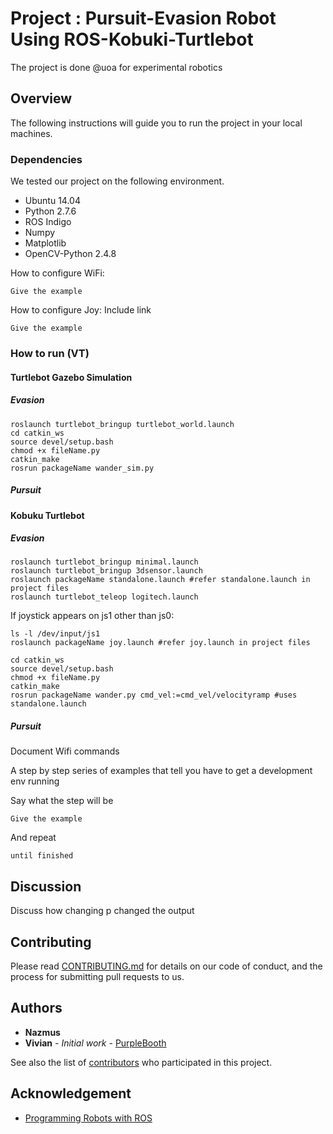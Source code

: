 # Project : Pursuit-Evasion Robot Using ROS-Kobuki-Turtlebot
The project is done @uoa for experimental robotics

## Overview

The following instructions will guide you to run the project in your local machines.

### Dependencies

We tested our project on the following environment.
* Ubuntu 14.04
* Python 2.7.6
* ROS Indigo
* Numpy
* Matplotlib
* OpenCV-Python 2.4.8

How to configure WiFi:
```
Give the example
```
How to configure Joy:
Include link
```
Give the example
```

### How to run (VT)
#### Turtlebot Gazebo Simulation
##### Evasion
```
roslaunch turtlebot_bringup turtlebot_world.launch
cd catkin_ws
source devel/setup.bash
chmod +x fileName.py
catkin_make
rosrun packageName wander_sim.py 
```

##### Pursuit


#### Kobuku Turtlebot
##### Evasion
```
roslaunch turtlebot_bringup minimal.launch
roslaunch turtlebot_bringup 3dsensor.launch
roslaunch packageName standalone.launch #refer standalone.launch in project files
roslaunch turtlebot_teleop logitech.launch 
```

If joystick appears on js1 other than js0:
```
ls -l /dev/input/js1
roslaunch packageName joy.launch #refer joy.launch in project files
```
```
cd catkin_ws
source devel/setup.bash
chmod +x fileName.py
catkin_make
rosrun packageName wander.py cmd_vel:=cmd_vel/velocityramp #uses standalone.launch
```

##### Pursuit

Document Wifi commands

A step by step series of examples that tell you have to get a development env running

Say what the step will be

```
Give the example
```

And repeat

```
until finished
```


## Discussion

Discuss how changing p changed the output


## Contributing

Please read [CONTRIBUTING.md](https://gist.github.com/PurpleBooth/b24679402957c63ec426) for details on our code of conduct, and the process for submitting pull requests to us.

## Authors

* **Nazmus**
* **Vivian** - *Initial work* - [PurpleBooth](https://github.com/PurpleBooth)

See also the list of [contributors](https://github.com/your/project/contributors) who participated in this project.



## Acknowledgement 

* [Programming Robots with ROS](https://github.com/osrf/rosbook/blob/master/LICENSE)
